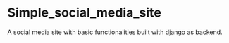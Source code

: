 # Simple_social_media_site
A social media site with basic functionalities built with django as backend.
